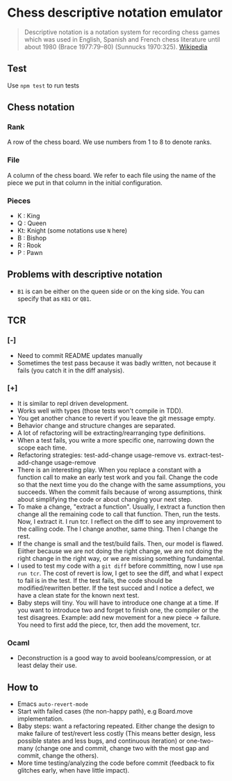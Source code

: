 # Chess descriptive notation emulator

> Descriptive notation is a notation system for recording chess games which was used in English,
> Spanish and French chess literature until about 1980 (Brace 1977:79–80) (Sunnucks 1970:325).
> [Wikipedia](https://en.wikipedia.org/wiki/Descriptive_notation)

## Test

Use `npm test` to run tests

## Chess notation

### Rank
A row of the chess board. We use numbers from 1 to 8 to denote ranks.

### File
A column of the chess board. We refer to each file using the name of the piece
we put in that column in the initial configuration.

### Pieces
* K : King
* Q : Queen
* Kt: Knight (some notations use `N` here)
* B : Bishop
* R : Rook
* P : Pawn

## Problems with descriptive notation
* `B1` is can be either on the queen side or on the king side. You can specify that as
  `KB1` or `QB1`.

## TCR

### [-]
* Need to commit README updates manually
* Sometimes the test pass because it was badly written, not because it fails (you catch it
in the diff analysis).

### [+]
* It is similar to repl driven development.
* Works well with types (those tests won't compile in TDD).
* You get another chance to revert if you leave the git message empty.
* Behavior change and structure changes are separated.
* A lot of refactoring will be extracting/rearranging type definitions.
* When a test fails, you write a more specific one, narrowing down the scope each time.
* Refactoring strategies: test-add-change usage-remove vs. extract-test-add-change usage-remove
* There is an interesting play. When you replace a constant with a function call to make an early test work
  and you fail. Change the code so that the next time you do the change with the same assumptions, you succeeds.
  When the commit fails because of wrong assumptions, think about simplifying the code or about changing your
  next step.
* To make a change, "extract a function". Usually, I extract a function then change all the remaining
  code to call that function. Then, run the tests.
  Now, I extract it. I run tcr. I reflect on the diff to see any improvement to the calling code.
  The I change another, same thing. Then I change the rest.
* If the change is small and the test/build fails. Then, our model is flawed.
  Eiither because we are not doing the right change, we are not doing the right change in the right way,
  or we are missing something fundamental.
* I used to test my code with a `git diff` before committing, now I use `npm run tcr`.
  The cost of revert is low, I get to see the diff, and what I expect to fail is in the test.
  If the test fails, the code should be modified/rewritten better. If the test succed and I notice
  a defect, we have a clean state for the known next test.
* Baby steps will tiny. You will have to introduce one change at a time.
  If you want to introduce two and forget to finish one, the compiler or the test
  disagrees. Example: add new movement for a new piece -> failure.
  You need to first add the piece, tcr, then add the movement, tcr.

### Ocaml
* Deconstruction is a good way to avoid booleans/compression, or at least delay their use.

## How to
* Emacs `auto-revert-mode`
* Start with failed cases (the non-happy path), e.g Board.move implementation.
* Baby steps: want a refactoring repeated. Either change the design to make failure of test/revert
  less costly (This means better design, less possible states and less bugs, and continuous iteration)
  or one-two-many (change one and commit, change two with the most gap and commit, change the others).
* More time testing/analyzing the code before commit (feedback to fix glitches early, when have little impact).
